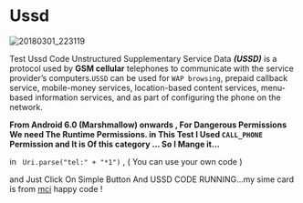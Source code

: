 #  Ussd




![20180301_223119](https://user-images.githubusercontent.com/26750131/36863985-42c311b0-1d59-11e8-8c6c-33198558b6de.gif)



Test Ussd Code 
Unstructured Supplementary Service Data ***(USSD)*** is a protocol used by __GSM cellular__ telephones to communicate with the service provider’s computers.```USSD``` can be used for ```WAP browsing```, prepaid callback service, mobile-money services, location-based content services, menu-based information services, and as part of configuring the phone on the network.



__From Android 6.0 (Marshmallow) onwards , For Dangerous Permissions We need The Runtime Permissions. 
in This Test I Used ```CALL_PHONE``` Permission and It is Of this category ... So I Mange it...__


 in ``` Uri.parse("tel:" + "*1")``` , ( You can use your own code )


 and Just Click On Simple Button And USSD CODE RUNNING...my sime card is from [mci](https://www.mci.ir/) happy code !





